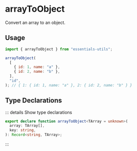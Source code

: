 # arrayToObject

Convert an array to an object.

## Usage

```js
import { arrayToObject } from "essentials-utils";

arrayToObject(
  [
    { id: 1, name: "a" },
    { id: 2, name: "b" },
  ],
  "id",
); // { 1: { id: 1, name: "a" }, 2: { id: 2, name: "b" } }
```

## Type Declarations

::: details Show type declarations

```ts
export declare function arrayToObject<TArray = unknown>(
  array: TArray[],
  key: string,
): Record<string, TArray>;
```

:::
